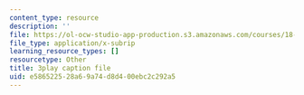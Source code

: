 ```yaml
---
content_type: resource
description: ''
file: https://ol-ocw-studio-app-production.s3.amazonaws.com/courses/18-06sc-linear-algebra-fall-2011/e586522528a69a74d8d400ebc2c292a5_MMWqGD4Urso.srt
file_type: application/x-subrip
learning_resource_types: []
resourcetype: Other
title: 3play caption file
uid: e5865225-28a6-9a74-d8d4-00ebc2c292a5
---
```

